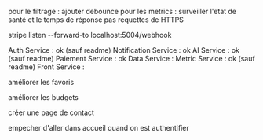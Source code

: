 pour le filtrage : ajouter debounce
pour les metrics : surveiller l'etat de santé et le temps de réponse pas requettes de HTTPS

stripe listen --forward-to localhost:5004/webhook


Auth Service : ok (sauf readme)
Notification Service : ok
AI Service : ok (sauf readme)
Paiement Service : ok 
Data Service :
Metric Service : ok (sauf readme)
Front Service :

améliorer les favoris

améliorer les budgets

créer une page de contact

empecher d'aller dans accueil quand on est authentifier